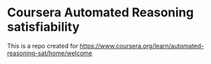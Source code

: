 # Coursera Automated Reasoning satisfiability
 
This is a repo created for https://www.coursera.org/learn/automated-reasoning-sat/home/welcome
